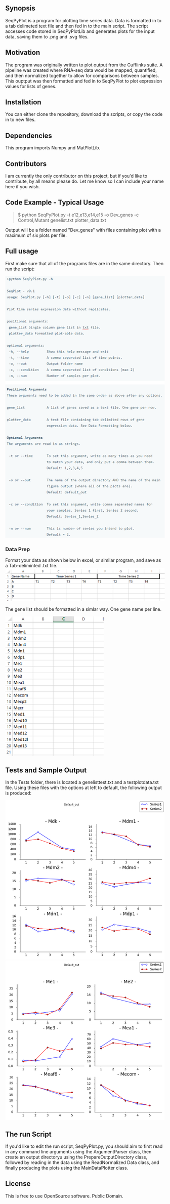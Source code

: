 ## Synopsis

SeqPyPlot is a program for plotting time series data. Data is formatted in to a tab delimeted text file and then fed in to the main script. The script accesses code stored in SeqPyPlotLib and generates plots for the input data, saving them to .png and .svg files. 

## Motivation

The program was originally written to plot output from the Cufflinks suite. A pipeline was created where RNA-seq data would be mapped, quantified, and then normalized together to allow for comparisons between samples. This ouptput was then formatted and fed in to SeqPyPlot to plot expression values for lists of genes. 

## Installation

You can either clone the repository, download the scripts, or copy the code in to new files.

## Dependencies

This program imports Numpy and MatPlotLib.

## Contributors

I am currently the only contributor on this project, but if you'd like to contribute, by all means please do. Let me know so I can include your name here if you wish.

## Code Example - Typical Usage


 >$ python SeqPyPlot.py -t e12,e13,e14,e15 -o Dev_genes -c Control,Mutant genelist.txt plotter_data.txt


Output will be a folder named "Dev_genes" with files containing plot with a maximum of six plots per file.

## Full usage

First make sure that all of the programs files are in the same directory. Then run the script:

![Alt text](images/Full_run.png?raw=true "Full Usage")
 
 
### Data Prep 

Format your data as shown below in excel, or similar program, and save as a Tab-deliminted .txt file.
![Alt text](images/DataFormat1.PNG?raw=true "Full Usage")


The gene list should be formatted in a simlar way. One gene name per line.

![Alt text](images/GeneList.PNG?raw=true "Full Usage")


## Tests and Sample Output

In the Tests folder, there is located a genelisttest.txt and a testplotdata.txt file. Using these files with the options at left to default, the following output is produced:

![Alt text](images/1_[u'Mdk',u'Mdm1',u'Mdm2',u'Mdm4',u'Mdn1',u'Mdp1'].png?raw=true "Full Usage")
![Alt text](images/2_[u'Me1',u'Me2',u'Me3',u'Mea1',u'Meaf6',u'Mecom'].png?raw=true "Full Usage")

## The run Script

If you'd like to edit the run script, SeqPyPlot.py, you should aim to first read in any command line arguments using the ArgumentParser class, then create an output directoryu using the PrepareOutputDirectory class, followed by reading in the data using the ReadNormalized Data class, and finally producing the plots using the MainDataPlotter class.
 
## License

This is free to use OpenSource software. Public Domain.

